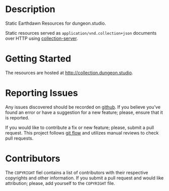 # Description

Static Earthdawn Resources for dungeon.studio.

Static resources served as `application/vnd.collection+json` documents over
HTTP using [collection-server].

# Getting Started

The resources are hosted at <http://collection.dungeon.studio>.

# Reporting Issues

Any issues discovered should be recorded on [github][issues].  If you believe
you've found an error or have a suggestion for a new feature; please, ensure
that it is reported.

If you would like to contribute a fix or new feature; please, submit a pull
request.  This project follows [git flow] and utilizes manual reviews to check
pull requests.

# Contributors

The `COPYRIGHT` fiel contains a list of contributors with their respective
copyrights and other information.  If you submit a pull request and would like
attribution; please, add yourself to the `COPYRIGHT` file.

[collection-server]: https://github.com/alunduil/collection-server
[git flow]: http://nvie.com/posts/a-successful-git-branching-model/
[issues]: https://github.com/alunduil/collection.dungeon.studio/issues
